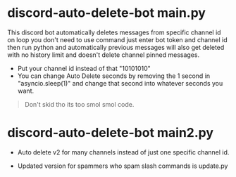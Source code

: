 # discord-auto-delete-bot main.py
This discord bot automatically deletes messages from specific channel id on loop you don't need to use command just enter bot token and channel id then run python and automatically previous messages will also get deleted with no history limit and doesn't delete channel pinned messages.
- Put your channel id instead of that "10101010"
- You can change Auto Delete seconds by removing the 1 second in "asyncio.sleep(1)" and change that second into whatever seconds you want.
> Don't skid tho its too smol smol code.

# discord-auto-delete-bot main2.py
- Auto delete v2 for many channels instead of just one specific channel id.

- Updated version for spammers who spam slash commands is update.py
